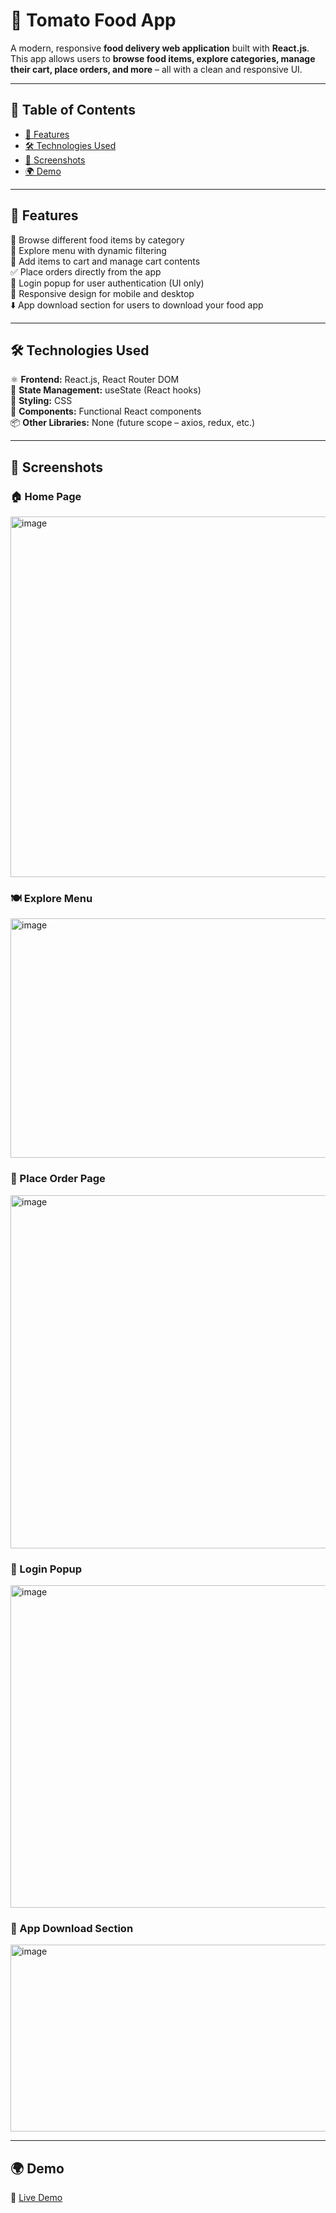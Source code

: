 # 🍅 Tomato Food App  

A modern, responsive **food delivery web application** built with **React.js**.  
This app allows users to **browse food items, explore categories, manage their cart, place orders, and more** – all with a clean and responsive UI.  

---

## 📑 Table of Contents  

- [🚀 Features](#-features)  
- [🛠 Technologies Used](#-technologies-used)  
- [📸 Screenshots](#-screenshots)  
- [🌍 Demo](#-demo)  

---

## 🚀 Features  

🍔 Browse different food items by category  
📂 Explore menu with dynamic filtering  
🛒 Add items to cart and manage cart contents  
✅ Place orders directly from the app  
🔑 Login popup for user authentication (UI only)  
📱 Responsive design for mobile and desktop  
⬇️ App download section for users to download your food app  

---

## 🛠 Technologies Used  

⚛️ **Frontend:** React.js, React Router DOM  
🎯 **State Management:** useState (React hooks)  
🎨 **Styling:** CSS  
🧩 **Components:** Functional React components  
📦 **Other Libraries:** None (future scope – axios, redux, etc.)  

---

## 📸 Screenshots  

### 🏠 Home Page  
<img width="1224" height="577" alt="image" src="https://github.com/user-attachments/assets/178d4881-58d6-48e9-b137-79851531b716" />  

### 🍽 Explore Menu  
<img width="1162" height="383" alt="image" src="https://github.com/user-attachments/assets/bbca9b5d-e2a1-4ca4-af04-296c0bf2dfdf" />  

### 📝 Place Order Page  
<img width="1207" height="565" alt="image" src="https://github.com/user-attachments/assets/f4178397-0152-407b-8223-25b15cf5f0d1" />  

### 🔑 Login Popup  
<img width="1049" height="516" alt="image" src="https://github.com/user-attachments/assets/c1ff080e-4ea5-4cc4-a1b5-9bad63f0c6b0" />  

### 📲 App Download Section  
<img width="974" height="299" alt="image" src="https://github.com/user-attachments/assets/063bf50a-c898-42d3-9260-8eb1d0f21527" />  

---

## 🌍 Demo  

🔗 [Live Demo](https://tomato-app-sigma.vercel.app/)  
